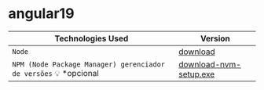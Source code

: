 # angular19

| Technologies Used                       | Version |
| ---                                     | ---       |
| `Node`                               | [download](https://nodejs.org/pt)  |
| `NPM (Node Package Manager) gerenciador de versões` :bulb: *opcional                      | [download-nvm-setup.exe](https://github.com/coreybutler/nvm-windows/releases) |
